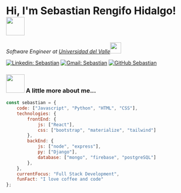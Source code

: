 <h1> Hi, I'm Sebastian Rengifo Hidalgo! <img src="https://media.giphy.com/media/mGcNjsfWAjY5AEZNw6/giphy.gif" width="50"></h1>

<p><em>Software Engineer at <a href="https://www.univalle.edu.co/">Universidad del Valle</a><img src="https://media.giphy.com/media/fYSnHlufseco8Fh93Z/giphy.gif" width="30"></em></p>

[![Linkedin: Sebastian](https://img.shields.io/badge/-sebastian-blue?style=flat-square&logo=Linkedin&logoColor=white&link=https://www.linkedin.com/in/sebastian-rengifo-hidalgo-6368942b9/)](https://www.linkedin.com/in/sebastian-rengifo-hidalgo-6368942b9/)
[![Gmail: Sebastian](https://img.shields.io/badge/-sebastian-red?style=flat-square&logo=Gmail&logoColor=white)](mailto:sebastianrengifohidalgo@gmail.com)
[![GitHub Sebastian](https://img.shields.io/github/followers/sebasrh7?label=follow&style=social)](https://github.com/sebasrh7)


### <img src="https://media.giphy.com/media/VgCDAzcKvsR6OM0uWg/giphy.gif" width="50"> A little more about me...  

````js
const sebastian = {
    code: ["Javascript", "Python", "HTML", "CSS"],
    technologies: {
        frontEnd: {
            js: ["React"],
            css: ["bootstrap", "materialize", "tailwind"]
        },
        backEnd: {
            js: ["node", "express"],
            py: ["Django"],
            database: ["mongo", "firebase", "postgreSQL"]
        },
    },
    currentFocus: "Full Stack Development",
    funFact: "I love coffee and code"
};
````
